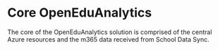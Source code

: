 # Core OpenEduAnalytics
The core of the OpenEduAnalytics solution is comprised of the central Azure resources and the m365 data received from School Data Sync.
